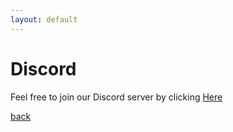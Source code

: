 ```yaml
---
layout: default
---
```


<h1>Discord</h1>

Feel free to join our Discord server by clicking <a href="https://discord.gg/XHvs37T" target="_blank">Here</a>

[back](./)
